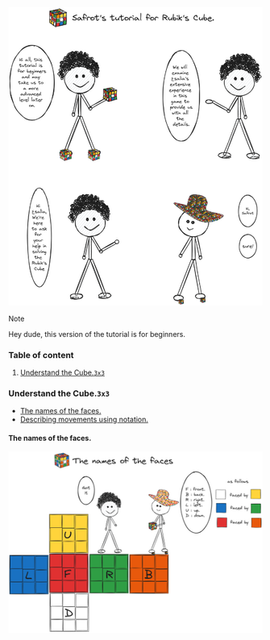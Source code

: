<img alt="Intro.png" src="assets/Intro.png" />

>[!NOTE]
> Hey dude, this version of the tutorial is for beginners.

### Table of content

1. [Understand the Cube.```3x3```](#desc0)

<a name="desc0"></a>
### Understand the Cube.```3x3```
  - [The names of the faces.](#faces-names)
  - [Describing movements using notation.](#notation)

<a name="faces-names"></a>
#### The names of the faces.

<img alt="faces-names.png" src="assets/faces-names.png" />

